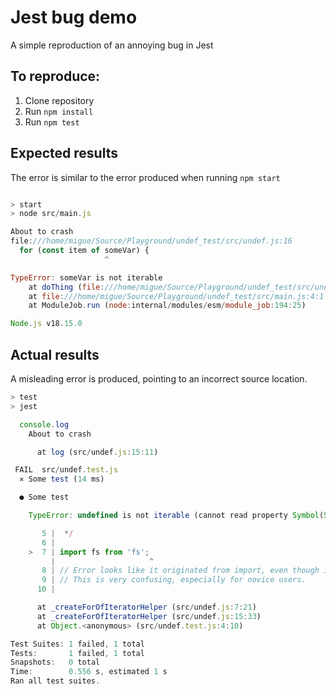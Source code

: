 # Jest bug demo

A simple reproduction of an annoying bug in Jest

## To reproduce:

1. Clone repository
2. Run `npm install`
3. Run `npm test`

## Expected results

The error is similar to the error produced when running `npm start`

```js

> start
> node src/main.js

About to crash
file:///home/migue/Source/Playground/undef_test/src/undef.js:16
  for (const item of someVar) {
                     ^

TypeError: someVar is not iterable
    at doThing (file:///home/migue/Source/Playground/undef_test/src/undef.js:16:22)
    at file:///home/migue/Source/Playground/undef_test/src/main.js:4:1
    at ModuleJob.run (node:internal/modules/esm/module_job:194:25)

Node.js v18.15.0
```

## Actual results

A misleading error is produced, pointing to an incorrect source location.

```js
> test
> jest

  console.log
    About to crash

      at log (src/undef.js:15:11)

 FAIL  src/undef.test.js
  ✕ Some test (14 ms)

  ● Some test

    TypeError: undefined is not iterable (cannot read property Symbol(Symbol.iterator))

       5 |  */
       6 |
    >  7 | import fs from 'fs';
         |                     ^
       8 | // Error looks like it originated from import, even though it clearly didn't
       9 | // This is very confusing, especially for novice users.
      10 |

      at _createForOfIteratorHelper (src/undef.js:7:21)
      at _createForOfIteratorHelper (src/undef.js:15:33)
      at Object.<anonymous> (src/undef.test.js:4:10)

Test Suites: 1 failed, 1 total
Tests:       1 failed, 1 total
Snapshots:   0 total
Time:        0.556 s, estimated 1 s
Ran all test suites.
```
